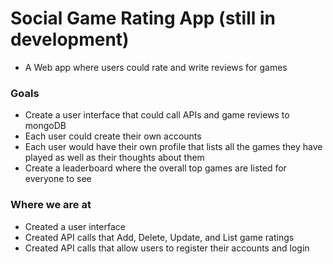 # Social Game Rating App (still in development)
 * A Web app where users could rate and write reviews for games

### Goals
* Create a user interface that could call APIs and game reviews to mongoDB
* Each user could create their own accounts
* Each user would have their own profile that lists all the games they have played as well as their thoughts about them
* Create a leaderboard where the overall top games are listed for everyone to see

### Where we are at
* Created a user interface 
* Created API calls that Add, Delete, Update, and List game ratings
* Created API calls that allow users to register their accounts and login

